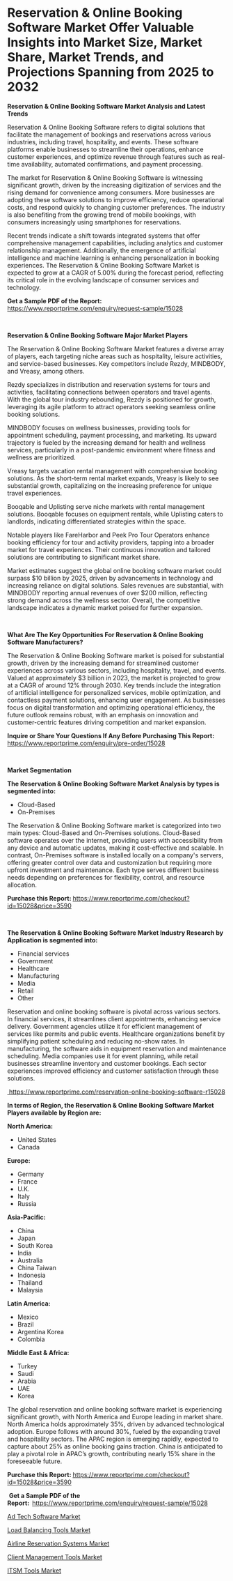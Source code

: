 <p><h1>Reservation & Online Booking Software Market Offer Valuable Insights into Market Size, Market Share, Market Trends, and Projections Spanning from 2025 to 2032</h1></p><p><strong>Reservation & Online Booking Software Market Analysis and Latest Trends</strong></p>
<p><p>Reservation & Online Booking Software refers to digital solutions that facilitate the management of bookings and reservations across various industries, including travel, hospitality, and events. These software platforms enable businesses to streamline their operations, enhance customer experiences, and optimize revenue through features such as real-time availability, automated confirmations, and payment processing.</p><p>The market for Reservation & Online Booking Software is witnessing significant growth, driven by the increasing digitization of services and the rising demand for convenience among consumers. More businesses are adopting these software solutions to improve efficiency, reduce operational costs, and respond quickly to changing customer preferences. The industry is also benefiting from the growing trend of mobile bookings, with consumers increasingly using smartphones for reservations.</p><p>Recent trends indicate a shift towards integrated systems that offer comprehensive management capabilities, including analytics and customer relationship management. Additionally, the emergence of artificial intelligence and machine learning is enhancing personalization in booking experiences. The Reservation & Online Booking Software Market is expected to grow at a CAGR of 5.00% during the forecast period, reflecting its critical role in the evolving landscape of consumer services and technology.</p></p>
<p><strong>Get a Sample PDF of the Report:&nbsp;</strong> <a href="https://www.reportprime.com/enquiry/request-sample/15028?utm_campaign=1140&utm_medium=2&utm_source=Github&utm_content=ia&utm_term=20032025&utm_id=reservation-online-booking-software">https://www.reportprime.com/enquiry/request-sample/15028</a></p>
<p>&nbsp;</p>
<p><strong>Reservation & Online Booking Software Major Market Players</strong></p>
<p><p>The Reservation & Online Booking Software Market features a diverse array of players, each targeting niche areas such as hospitality, leisure activities, and service-based businesses. Key competitors include Rezdy, MINDBODY, and Vreasy, among others.</p><p>Rezdy specializes in distribution and reservation systems for tours and activities, facilitating connections between operators and travel agents. With the global tour industry rebounding, Rezdy is positioned for growth, leveraging its agile platform to attract operators seeking seamless online booking solutions.</p><p>MINDBODY focuses on wellness businesses, providing tools for appointment scheduling, payment processing, and marketing. Its upward trajectory is fueled by the increasing demand for health and wellness services, particularly in a post-pandemic environment where fitness and wellness are prioritized.</p><p>Vreasy targets vacation rental management with comprehensive booking solutions. As the short-term rental market expands, Vreasy is likely to see substantial growth, capitalizing on the increasing preference for unique travel experiences.</p><p>Booqable and Uplisting serve niche markets with rental management solutions. Booqable focuses on equipment rentals, while Uplisting caters to landlords, indicating differentiated strategies within the space.</p><p>Notable players like FareHarbor and Peek Pro Tour Operators enhance booking efficiency for tour and activity providers, tapping into a broader market for travel experiences. Their continuous innovation and tailored solutions are contributing to significant market share.</p><p>Market estimates suggest the global online booking software market could surpass $10 billion by 2025, driven by advancements in technology and increasing reliance on digital solutions. Sales revenues are substantial, with MINDBODY reporting annual revenues of over $200 million, reflecting strong demand across the wellness sector. Overall, the competitive landscape indicates a dynamic market poised for further expansion.</p></p>
<p>&nbsp;</p>
<p><strong>What Are The Key Opportunities For Reservation & Online Booking Software Manufacturers?</strong></p>
<p><p>The Reservation & Online Booking Software market is poised for substantial growth, driven by the increasing demand for streamlined customer experiences across various sectors, including hospitality, travel, and events. Valued at approximately $3 billion in 2023, the market is projected to grow at a CAGR of around 12% through 2030. Key trends include the integration of artificial intelligence for personalized services, mobile optimization, and contactless payment solutions, enhancing user engagement. As businesses focus on digital transformation and optimizing operational efficiency, the future outlook remains robust, with an emphasis on innovation and customer-centric features driving competition and market expansion.</p></p>
<p><strong>Inquire or Share Your Questions If Any Before Purchasing This Report:</strong> <a href="https://www.reportprime.com/enquiry/pre-order/15028?utm_campaign=1140&utm_medium=2&utm_source=Github&utm_content=ia&utm_term=20032025&utm_id=reservation-online-booking-software">https://www.reportprime.com/enquiry/pre-order/15028</a></p>
<p>&nbsp;</p>
<p><strong>Market Segmentation</strong></p>
<p><strong>The Reservation & Online Booking Software Market Analysis by types is segmented into:</strong></p>
<p><ul><li>Cloud-Based</li><li>On-Premises</li></ul></p>
<p><p>The Reservation & Online Booking Software market is categorized into two main types: Cloud-Based and On-Premises solutions. Cloud-Based software operates over the internet, providing users with accessibility from any device and automatic updates, making it cost-effective and scalable. In contrast, On-Premises software is installed locally on a company's servers, offering greater control over data and customization but requiring more upfront investment and maintenance. Each type serves different business needs depending on preferences for flexibility, control, and resource allocation.</p></p>
<p><strong>Purchase this Report:&nbsp;</strong><a href="https://www.reportprime.com/checkout?id=15028&price=3590&utm_campaign=1140&utm_medium=2&utm_source=Github&utm_content=ia&utm_term=20032025&utm_id=reservation-online-booking-software">https://www.reportprime.com/checkout?id=15028&price=3590</a></p>
<p>&nbsp;</p>
<p><strong>The Reservation & Online Booking Software Market Industry Research by Application is segmented into:</strong></p>
<p><ul><li>Financial services</li><li>Government</li><li>Healthcare</li><li>Manufacturing</li><li>Media</li><li>Retail</li><li>Other</li></ul></p>
<p><p>Reservation and online booking software is pivotal across various sectors. In financial services, it streamlines client appointments, enhancing service delivery. Government agencies utilize it for efficient management of services like permits and public events. Healthcare organizations benefit by simplifying patient scheduling and reducing no-show rates. In manufacturing, the software aids in equipment reservation and maintenance scheduling. Media companies use it for event planning, while retail businesses streamline inventory and customer bookings. Each sector experiences improved efficiency and customer satisfaction through these solutions.</p></p>
<p><a href="https://www.reportprime.com/reservation-online-booking-software-r15028?utm_campaign=1140&utm_medium=2&utm_source=Github&utm_content=ia&utm_term=20032025&utm_id=reservation-online-booking-software">&nbsp;https://www.reportprime.com/reservation-online-booking-software-r15028</a></p>
<p><strong>In terms of Region, the Reservation & Online Booking Software Market Players available by Region are:</strong></p>
<p>
    <p> <strong> North America: </strong>
        <ul>
            <li>United States</li>
            <li>Canada</li>
        </ul>
        </p> 
    <p> <strong> Europe: </strong>
        <ul>
            <li>Germany</li>
            <li>France</li>
            <li>U.K.</li>
            <li>Italy</li>
            <li>Russia</li>
        </ul>
        </p> 
    <p> <strong> Asia-Pacific: </strong>
        <ul>
            <li>China</li>
            <li>Japan</li>
            <li>South Korea</li>
            <li>India</li>
            <li>Australia</li>
            <li>China Taiwan</li>
            <li>Indonesia</li>
            <li>Thailand</li>
            <li>Malaysia</li>
        </ul>
        </p> 
    <p> <strong> Latin America: </strong>
        <ul>
            <li>Mexico</li>
            <li>Brazil</li>
            <li>Argentina Korea</li>
            <li>Colombia</li>
        </ul>
        </p> 
    <p> <strong> Middle East & Africa: </strong>
        <ul>
            <li>Turkey</li>
            <li>Saudi</li>
            <li>Arabia</li>
            <li>UAE</li>
            <li>Korea</li>
        </ul>
    </p>
    </p>
<p><p>The global reservation and online booking software market is experiencing significant growth, with North America and Europe leading in market share. North America holds approximately 35%, driven by advanced technological adoption. Europe follows with around 30%, fueled by the expanding travel and hospitality sectors. The APAC region is emerging rapidly, expected to capture about 25% as online booking gains traction. China is anticipated to play a pivotal role in APAC’s growth, contributing nearly 15% share in the foreseeable future.</p></p>
<p><strong>Purchase this Report: </strong><a href="https://www.reportprime.com/checkout?id=15028&price=3590&utm_campaign=1140&utm_medium=2&utm_source=Github&utm_content=ia&utm_term=20032025&utm_id=reservation-online-booking-software">https://www.reportprime.com/checkout?id=15028&price=3590</a></p>
<p>&nbsp;<strong>Get a Sample PDF of the Report:&nbsp;&nbsp;</strong><a href="https://www.reportprime.com/enquiry/request-sample/15028?utm_campaign=1140&utm_medium=2&utm_source=Github&utm_content=ia&utm_term=20032025&utm_id=reservation-online-booking-software">https://www.reportprime.com/enquiry/request-sample/15028</a></p>
<p><strong></strong></p>
<p><p><a href="https://github.com/hervedeidadw/Market-Research-Report-List-1/blob/main/ad-tech-software-market.md?utm_campaign=1140&utm_medium=2&utm_source=Github&utm_content=ia&utm_term=20032025&utm_id=reservation-online-booking-software">Ad Tech Software Market</a></p><p><a href="https://github.com/rreynagjysma65/Market-Research-Report-List-1/blob/main/load-balancing-tools-market.md?utm_campaign=1140&utm_medium=2&utm_source=Github&utm_content=ia&utm_term=20032025&utm_id=reservation-online-booking-software">Load Balancing Tools Market</a></p><p><a href="https://github.com/abexjeliti/Market-Research-Report-List-1/blob/main/airline-reservation-systems-market.md?utm_campaign=1140&utm_medium=2&utm_source=Github&utm_content=ia&utm_term=20032025&utm_id=reservation-online-booking-software">Airline Reservation Systems Market</a></p><p><a href="https://github.com/okornevonywx/Market-Research-Report-List-1/blob/main/client-management-tools-market.md?utm_campaign=1140&utm_medium=2&utm_source=Github&utm_content=ia&utm_term=20032025&utm_id=reservation-online-booking-software">Client Management Tools Market</a></p><p><a href="https://github.com/duzcupetriv/Market-Research-Report-List-1/blob/main/itsm-tools-market.md?utm_campaign=1140&utm_medium=2&utm_source=Github&utm_content=ia&utm_term=20032025&utm_id=reservation-online-booking-software">ITSM Tools Market</a></p></p>